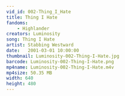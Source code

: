 ```yaml
---
vid_id: 002-Thing_I_Hate
title: Thing I Hate
fandoms:
    - Highlander
creators: Luminosity
song: Thing I Hate
artist: Stabbing Westward
date:   2001-03-01 10:00:00
thumbnail: Luminosity-002-Thing-I-Hate.jpg
barcode: Luminosity-002-Thing-I-Hate.png
mp4name: Luminosity-002-Thing-I-Hate.m4v
mp4size: 50.35 MB
width: 640
height: 480
---
```



  